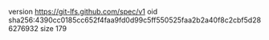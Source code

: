 version https://git-lfs.github.com/spec/v1
oid sha256:4390cc0185cc652f4faa9fd0d99c5ff550525faa2b2a40f8c2cbf5d286276932
size 179
